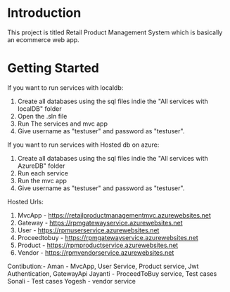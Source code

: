 # Introduction 
This project is titled Retail Product Management System which is basically an ecommerce web app.

# Getting Started
If you want to run services with localdb:
1. Create all databases using the sql files indie the "All services with localDB" folder
2. Open the .sln file 
3. Run The services and mvc app
4. Give username as "testuser" and password as "testuser".

If you want to run services with Hosted db on azure:
1. Create all databases using the sql files indie the "All services with AzureDB" folder
2. Run each service 
3. Run the mvc app
4. Give username as "testuser" and password as "testuser".

Hosted Urls:
1. MvcApp - https://retailproductmanagementmvc.azurewebsites.net
2. Gateway - https://rpmgatewayservice.azurewebsites.net
3. User - https://rpmuserservice.azurewebsites.net
4. Proceedtobuy - https://rpmgatewayservice.azurewebsites.net
5. Product - https://rpmproductservice.azurewebsites.net
6. Vendor - https://rpmvendorservice.azurewebsites.net

Contibution:-
Aman - MvcApp, User Service, Product service, Jwt Authentication, GatewayApi
Jayanti - ProceedToBuy service, Test cases
Sonali - Test cases
Yogesh - vendor service